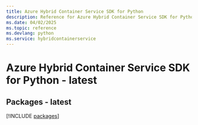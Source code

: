 ```yaml
---
title: Azure Hybrid Container Service SDK for Python
description: Reference for Azure Hybrid Container Service SDK for Python
ms.date: 04/02/2025
ms.topic: reference
ms.devlang: python
ms.service: hybridcontainerservice
---
```

# Azure Hybrid Container Service SDK for Python - latest
## Packages - latest
[!INCLUDE [packages](hybrid-container-service-index.md)]